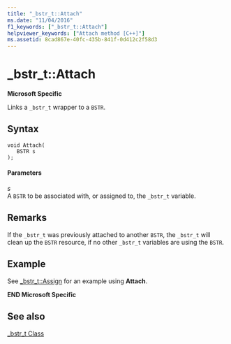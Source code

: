 ```yaml
---
title: "_bstr_t::Attach"
ms.date: "11/04/2016"
f1_keywords: ["_bstr_t::Attach"]
helpviewer_keywords: ["Attach method [C++]"]
ms.assetid: 8cad867e-40fc-435b-841f-0d412c2f58d3
---
```

# _bstr_t::Attach

**Microsoft Specific**

Links a `_bstr_t` wrapper to a `BSTR`.

## Syntax

```
void Attach(
   BSTR s
);
```

#### Parameters

*s*<br/>
A `BSTR` to be associated with, or assigned to, the `_bstr_t` variable.

## Remarks

If the `_bstr_t` was previously attached to another `BSTR`, the `_bstr_t` will clean up the `BSTR` resource, if no other `_bstr_t` variables are using the `BSTR`.

## Example

See [_bstr_t::Assign](../cpp/bstr-t-assign.md) for an example using **Attach**.

**END Microsoft Specific**

## See also

[_bstr_t Class](../cpp/bstr-t-class.md)
